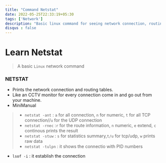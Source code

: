 ```yaml
---
title: "Command Netstat"
date: 2022-05-25T22:33:19+05:30
tags: ['Network']
description: "Basic linux command for seeing network connection, routing tables, interface etc"
disqus : false
---
```


# Learn Netstat 
> A basic `Linux` network command

###  NETSTAT 
+ Prints the network connection and routing tables.
+ Like an CCTV monitor for every connection come in and go out from your machine.
+ MiniManual
> + `netstat -ant` : `a` for all connection, `n` for numeric, `t` for all TCP connection//`u` for the UDP connection
> + `netstat -rnec` :`r` for the route information, `n` numeric, `e` extend, `c` continous prints the result
> + `netstat -stuw` : `s` for statistics summary,`t/u` for tcp/udp, `w` prints raw data
> + `netstat -tulpn` : it shows the connectio with PID numbers
+ `lsof -i` : it establish the connection 
